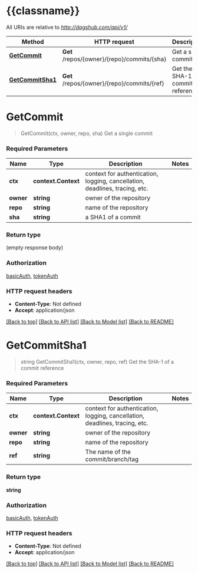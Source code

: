 # {{classname}}

All URIs are relative to *http://dagshub.com/api/v1/*

Method | HTTP request | Description
------------- | ------------- | -------------
[**GetCommit**](CommitsApi.md#GetCommit) | **Get** /repos/{owner}/{repo}/commits/{sha} | Get a single commit
[**GetCommitSha1**](CommitsApi.md#GetCommitSha1) | **Get** /repos/{owner}/{repo}/commits/{ref} | Get the SHA-1 of a commit reference

# **GetCommit**
> GetCommit(ctx, owner, repo, sha)
Get a single commit

### Required Parameters

Name | Type | Description  | Notes
------------- | ------------- | ------------- | -------------
 **ctx** | **context.Context** | context for authentication, logging, cancellation, deadlines, tracing, etc.
  **owner** | **string**| owner of the repository | 
  **repo** | **string**| name of the repository | 
  **sha** | **string**| a SHA1 of a commit | 

### Return type

 (empty response body)

### Authorization

[basicAuth](../README.md#basicAuth), [tokenAuth](../README.md#tokenAuth)

### HTTP request headers

 - **Content-Type**: Not defined
 - **Accept**: application/json

[[Back to top]](#) [[Back to API list]](../README.md#documentation-for-api-endpoints) [[Back to Model list]](../README.md#documentation-for-models) [[Back to README]](../README.md)

# **GetCommitSha1**
> string GetCommitSha1(ctx, owner, repo, ref)
Get the SHA-1 of a commit reference

### Required Parameters

Name | Type | Description  | Notes
------------- | ------------- | ------------- | -------------
 **ctx** | **context.Context** | context for authentication, logging, cancellation, deadlines, tracing, etc.
  **owner** | **string**| owner of the repository | 
  **repo** | **string**| name of the repository | 
  **ref** | **string**| The name of the commit/branch/tag | 

### Return type

**string**

### Authorization

[basicAuth](../README.md#basicAuth), [tokenAuth](../README.md#tokenAuth)

### HTTP request headers

 - **Content-Type**: Not defined
 - **Accept**: application/json

[[Back to top]](#) [[Back to API list]](../README.md#documentation-for-api-endpoints) [[Back to Model list]](../README.md#documentation-for-models) [[Back to README]](../README.md)


